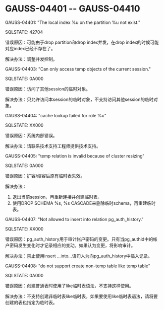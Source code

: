 # GAUSS-04401 -- GAUSS-04410

GAUSS-04401: "The local index %u on the partition %u not exist."

SQLSTATE: 42704

错误原因：可能由于drop partition和drop index并发，在drop index的时候可能对应index已经不存在了。

解决办法：调整并发控制。

GAUSS-04403: "Can only access temp objects of the current session."

SQLSTATE: 0A000

错误原因：访问了其他session的临时对象。

解决办法：只允许访问本session的临时对象，不支持访问其他session的临时对象。

GAUSS-04404: "cache lookup failed for role %u"

SQLSTATE: XX000

错误原因：系统内部错误。

解决办法：请联系技术支持工程师提供技术支持。

GAUSS-04405: "temp relation is invalid because of cluster resizing"

SQLSTATE: 0A000

错误原因：扩容/缩容后原有临时表失效。

解决办法：

1.  退出当前session，再重新连接并创建临时表。
2.  使用DROP SCHEMA %s, %s CASCADE来删除临时schema，再重建临时表。

GAUSS-04407: "Not allowed to insert into relation pg\_auth\_history."

SQLSTATE: XX000

错误原因：pg\_auth\_history用于审计帐户密码的变更。只有当pg\_authid中的帐户密码发生变化时才记录相应的变动。如果认为变更，将影响审计。

解决办法：禁止使用insert …into…语句人为向pg\_auth\_history中插入记录。

GAUSS-04408: "do not support create non-temp table like temp table"

SQLSTATE: 0A000

错误原因：创建普通表时使用了like临时表语法，不支持这样使用。

解决办法：不支持创建非临时表like临时表，如果要使用like临时表语法，请将要创建的表也指定为临时表。
